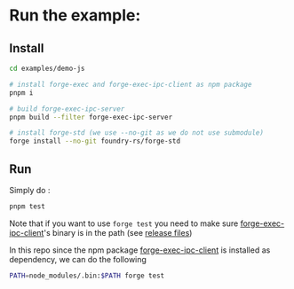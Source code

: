 
# Run the example:

## Install

```bash
cd examples/demo-js
```

```bash
# install forge-exec and forge-exec-ipc-client as npm package
pnpm i

# build forge-exec-ipc-server
pnpm build --filter forge-exec-ipc-server

# install forge-std (we use --no-git as we do not use submodule)
forge install --no-git foundry-rs/forge-std
```

## Run

Simply do :

```bash
pnpm test
```

Note that if you want to use `forge test` you need to make sure [forge-exec-ipc-client](https://github.com/wighawag/forge-exec/tree/main/forge-exec-ipc-client)'s binary is in the path (see [release files](https://github.com/wighawag/forge-exec/releases/tag/forge-exec-ipc-client-v0.1.0))

In this repo since the npm package [forge-exec-ipc-client](https://www.npmjs.com/package/forge-exec-ipc-client) is installed as dependency, we can do the following

```bash
PATH=node_modules/.bin:$PATH forge test
```
